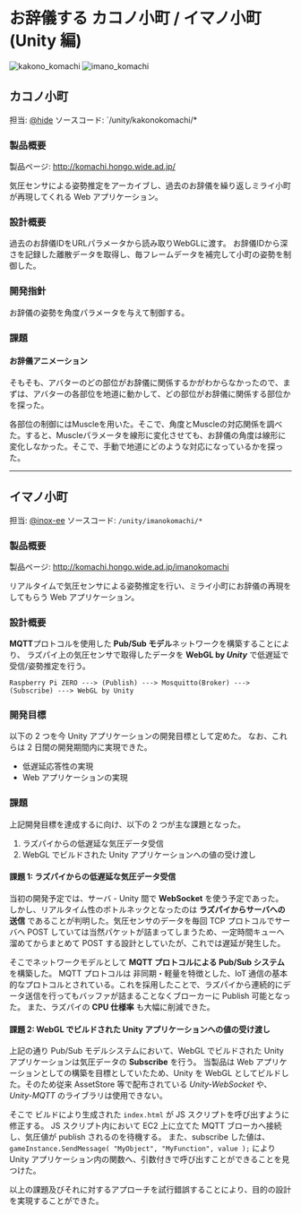 # お辞儀する カコノ小町 / イマノ小町(Unity 編)

![kakono_komachi](https://user-images.githubusercontent.com/33016470/67640261-e3feee80-f93c-11e9-95f0-34aeeaf0f22f.gif)
![imano_komachi](https://user-images.githubusercontent.com/42725796/67636457-00d2fc00-f914-11e9-929c-84d53bf5d39c.png)

## カコノ小町

担当: [@hide](https://github.com/hdfln)
ソースコード: `/unity/kakonokomachi/*

### 製品概要

製品ページ: <http://komachi.hongo.wide.ad.jp/>

気圧センサによる姿勢推定をアーカイブし、過去のお辞儀を繰り返しミライ小町が再現してくれる Web アプリケーション。

### 設計概要

過去のお辞儀IDをURLパラメータから読み取りWebGLに渡す。
お辞儀IDから深さを記録した離散データを取得し、毎フレームデータを補完して小町の姿勢を制御した。

### 開発指針

お辞儀の姿勢を角度パラメータを与えて制御する。

### 課題

#### お辞儀アニメーション

そもそも、アバターのどの部位がお辞儀に関係するかがわからなかったので、まずは、アバターの各部位を地道に動かして、どの部位がお辞儀に関係する部位かを探った。

各部位の制御にはMuscleを用いた。そこで、角度とMuscleの対応関係を調べた。すると、Muscleパラメータを線形に変化させても、お辞儀の角度は線形に変化しなかった。そこで、手動で地道にどのような対応になっているかを探った。

---

## イマノ小町

担当: [@inox-ee](https://github.com/inox-ee)
ソースコード: `/unity/imanokomachi/*`

### 製品概要

製品ページ: <http://komachi.hongo.wide.ad.jp/imanokomachi>

リアルタイムで気圧センサによる姿勢推定を行い、ミライ小町にお辞儀の再現をしてもらう Web アプリケーション。

### 設計概要

**MQTT**プロトコルを使用した **Pub/Sub モデル**ネットワークを構築することにより、
ラズパイ上の気圧センサで取得したデータを **WebGL by _Unity_** で低遅延で受信/姿勢推定を行う。

```text
Raspberry Pi ZERO ---> (Publish) ---> Mosquitto(Broker) ---> (Subscribe) ---> WebGL by Unity
```

### 開発目標

以下の 2 つを今 Unity アプリケーションの開発目標として定めた。
なお、これらは 2 日間の開発期間内に実現できた。

- 低遅延応答性の実現
- Web アプリケーションの実現

### 課題

上記開発目標を達成するに向け、以下の 2 つが主な課題となった。

1. ラズパイからの低遅延な気圧データ受信
2. WebGL でビルドされた Unity アプリケーションへの値の受け渡し

#### 課題 1: ラズパイからの低遅延な気圧データ受信

当初の開発予定では、サーバ - Unity 間で **WebSocket** を使う予定であった。
しかし、リアルタイム性のボトルネックとなったのは **ラズパイからサーバへの送信** であることが判明した。気圧センサのデータを毎回 TCP プロトコルでサーバへ POST していては当然パケットが詰まってしまうため、一定時間キューへ溜めてからまとめて POST する設計としていたが、これでは遅延が発生した。

そこでネットワークモデルとして **MQTT プロトコルによる Pub/Sub システム** を構築した。
MQTT プロトコルは 非同期・軽量を特徴とした、IoT 通信の基本的なプロトコルとされている。これを採用したことで、ラズパイから連続的にデータ送信を行ってもバッファが詰まることなくブローカーに Publish 可能となった。
また、ラズパイの **CPU 仕様率** も大幅に削減できた。

#### 課題 2: WebGL でビルドされた Unity アプリケーションへの値の受け渡し

上記の通り Pub/Sub モデルシステムにおいて、WebGL でビルドされた Unity アプリケーションは気圧データの **Subscribe** を行う。
当製品は Web アプリケーションとしての構築を目標としていたため、Unity を WebGL としてビルドした。そのため従来 AssetStore 等で配布されている _Unity-WebSocket_ や、_Unity-MQTT_ のライブラリは使用できない。

そこで ビルドにより生成された `index.html` が JS スクリプトを呼び出すように修正する。
JS スクリプト内において EC2 上に立てた MQTT ブローカへ接続し、気圧値が publish されるのを待機する。
また、subscribe した値は、`gameInstance.SendMessage( "MyObject", "MyFunction", value );` により Unity アプリケーション内の関数へ、引数付きで呼び出すことができることを見つけた。

以上の課題及びそれに対するアプローチを試行錯誤することにより、目的の設計を実現することができた。
